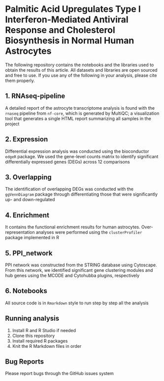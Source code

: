 # **Palmitic Acid Upregulates Type I Interferon-Mediated Antiviral Response and Cholesterol Biosynthesis in Normal Human Astrocytes**

The following repository contains the notebooks and the libraries used to obtain the results of this article. All datasets and libraries are open sourced and free to use. If you use any of the following in your analysis, please cite them properly.


## **1. RNAseq-pipeline**

A detailed report of the astrocyte transcriptome analysis is found with the `rnaseq` pipeline from `nf-core`, which is generated by MultiQC; a visualization tool that generates a single HTML report summarizing all samples in the project


## **2. Expression**

Differential expression analysis was conducted using the bioconductor `edgeR` package. We used the gene-level counts matrix to identify significant differentially expressed genes (DEGs) across 12 comparisons


## **3. Overlapping**

The identification of overlapping DEGs was conducted with the `ggVennDiagram` package through differentiating those that were significantly up- and down-regulated


## **4. Enrichment**

It contains the functional enrichment results for human astrocytes. Over-representation analyses were performed using the `clusterProfiler` package implemented in R


## **5. PPI_network**

PPI network was constructed from the STRING database using Cytoscape. From this network, we identified significant gene clustering modules and hub genes using the MCODE and Cytohubba plugins, respectively


## **6. Notebooks**

All source code is in `Rmarkdown` style to run step by step all the analysis


## **Running analysis**

1. Install R and R Studio if needed
2. Clone this repository
3. Install required R packages
4. Knit the R Markdown files in order


## **Bug Reports**

Please report bugs through the GitHub issues system
